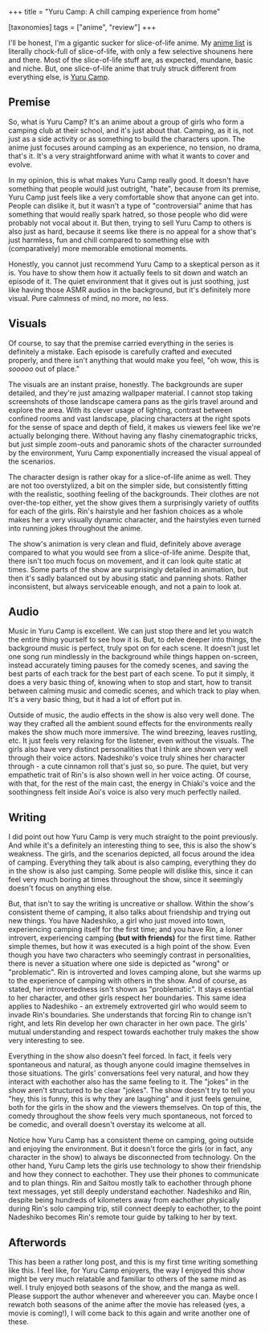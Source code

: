+++
title = "Yuru Camp: A chill camping experience from home"

[taxonomies]
tags = ["anime", "review"]
+++

I'll be honest, I'm a gigantic sucker for slice-of-life anime. My [anime list](https://myanimelist.net/animelist/RylieXD?status=2) is literally chock-full of slice-of-life, with only a few selective shounens here and there. Most of the slice-of-life stuff are, as expected, mundane, basic and niche. But, one slice-of-life anime that truly struck different from everything else, is [Yuru Camp](https://myanimelist.net/anime/34798/Yuru_Camp%E2%96%B3).

## Premise

So, what is Yuru Camp? It's an anime about a group of girls who form a camping club at their school, and it's just about that. Camping, as it is, not just as a side activity or as something to build the characters upon. The anime just focuses around camping as an experience, no tension, no drama, that's it. It's a very straightforward anime with what it wants to cover and evolve.

In my opinion, this is what makes Yuru Camp really good. It doesn't have something that people would just outright, "hate", because from its premise, Yuru Camp just feels like a very comfortable show that anyone can get into. People can dislike it, but it wasn't a type of "controversial" anime that has something that would really spark hatred, so those people who did were probably not vocal about it. But then, trying to sell Yuru Camp to others is also just as hard, because it seems like there is no appeal for a show that's just harmless, fun and chill compared to something else with (comparatively) more memorable emotional moments.

Honestly, you cannot just recommend Yuru Camp to a skeptical person as it is. You have to show them how it actually feels to sit down and watch an episode of it. The quiet environment that it gives out is just soothing, just like having those ASMR audios in the background, but it's definitely more visual. Pure calmness of mind, no more, no less.

## Visuals

Of course, to say that the premise carried everything in the series is definitely a mistake. Each episode is carefully crafted and executed properly, and there isn't anything that would make you feel, "oh wow, this is _sooooo_ out of place."

The visuals are an instant praise, honestly. The backgrounds are super detailed, and they're just amazing wallpaper material. I cannot stop taking screenshots of those landscape camera pans as the girls travel around and explore the area. With its clever usage of lighting, contrast between confined rooms and vast landscape, placing characters at the right spots for the sense of space and depth of field, it makes us viewers feel like we're actually belonging there. Without having any flashy cinematographic tricks, but just simple zoom-outs and panoramic shots of the character surrounded by the environment, Yuru Camp exponentially increased the visual appeal of the scenarios.

The character design is rather okay for a slice-of-life anime as well. They are not too overstylized, a bit on the simpler side, but consistently fitting with the realistic, soothing feeling of the backgrounds. Their clothes are not over-the-top either, yet the show gives them a surprisingly variety of outfits for each of the girls. Rin's hairstyle and her fashion choices as a whole makes her a very visually dynamic character, and the hairstyles even turned into running jokes throughout the anime.

The show's animation is very clean and fluid, definitely above average compared to what you would see from a slice-of-life anime. Despite that, there isn't too much focus on movement, and it can look quite static at times. Some parts of the show are surprisingly detailed in animation, but then it's sadly balanced out by abusing static and panning shots. Rather inconsistent, but always serviceable enough, and not a pain to look at.

## Audio

Music in Yuru Camp is excellent. We can just stop there and let you watch the entire thing yourself to see how it is. But, to delve deeper into things, the background music is perfect, truly spot on for each scene. It doesn't just let one song run mindlessly in the background while things happen on-screen, instead accurately timing pauses for the comedy scenes, and saving the best parts of each track for the best part of each scene. To put it simply, it does a very basic thing of, knowing when to stop and start, how to transit between calming music and comedic scenes, and which track to play when. It's a very basic thing, but it had a lot of effort put in.

Outside of music, the audio effects in the show is also very well done. The way they crafted all the ambient sound effects for the environments really makes the show much more immersive. The wind breezing, leaves rustling, etc. It just feels very relaxing for the listener, even without the visuals. The girls also have very distinct personalities that I think are shown very well through their voice actors. Nadeshiko's voice truly shines her character through - a cute cinnamon roll that's just so, so pure. The quiet, but very empathetic trait of Rin's is also shown well in her voice acting. Of course, with that, for the rest of the main cast, the energy in Chiaki's voice and the soothingness felt inside Aoi's voice is also very much perfectly nailed.

## Writing

I did point out how Yuru Camp is very much straight to the point previously. And while it's a definitely an interesting thing to see, this is also the show's weakness. The girls, and the scenarios depicted, all focus around the idea of camping. Everything they talk about is also camping, everything they do in the show is also just camping. Some people will dislike this, since it can feel very much boring at times throughout the show, since it seemingly doesn't focus on anything else.

But, that isn't to say the writing is uncreative or shallow. Within the show's consistent theme of camping, it also talks about friendship and trying out new things. You have Nadeshiko, a girl who just moved into town, experiencing camping itself for the first time; and you have Rin, a loner introvert, experiencing camping **(but with friends)** for the first time. Rather simple themes, but how it was executed is a high point of the show. Even though you have two characters who seemingly contrast in personalities, there is never a situation where one side is depicted as "wrong" or "problematic". Rin is introverted and loves camping alone, but she warms up to the experience of camping with others in the show. And of course, as stated, her introvertedness isn't shown as "problematic". It stays essential to her character, and other girls respect her boundaries. This same idea applies to Nadeshiko - an extremely extroverted girl who would seem to invade Rin's boundaries. She understands that forcing Rin to change isn't right, and lets Rin develop her own character in her own pace. The girls' mutual understanding and respect towards eachother truly makes the show very interesting to see.

Everything in the show also doesn't feel forced. In fact, it feels very spontaneous and natural, as though anyone could imagine themselves in those situations. The girls' conversations feel very natural, and how they interact with eachother also has the same feeling to it. The "jokes" in the show aren't structured to be clear "jokes". The show doesn't try to tell you "hey, this is funny, this is why they are laughing" and it just feels genuine, both for the girls in the show and the viewers themselves. On top of this, the comedy throughout the show feels very much spontaneous, not forced to be comedic, and overall doesn't overstay its welcome at all.

Notice how Yuru Camp has a consistent theme on camping, going outside and enjoying the environment. But it doesn't force the girls (or in fact, any character in the show) to always be disconnected from technology. On the other hand, Yuru Camp lets the girls use technology to show their friendship and how they connect to eachother. They use their phones to communicate and to plan things. Rin and Saitou mostly talk to eachother through phone text messages, yet still deeply understand eachother. Nadeshiko and Rin, despite being hundreds of kilometers away from eachother physically during Rin's solo camping trip, still connect deeply to eachother, to the point Nadeshiko becomes Rin's remote tour guide by talking to her by text.

## Afterwords

This has been a rather long post, and this is my first time writing something like this. I feel like, for Yuru Camp enjoyers, the way I enjoyed this show might be very much relatable and familiar to others of the same mind as well. I truly enjoyed both seasons of the show, and the manga as well. Please support the author whenever and whereever you can. Maybe once I rewatch both seasons of the anime after the movie has released (yes, a movie is coming!), I will come back to this again and write another one of these.

